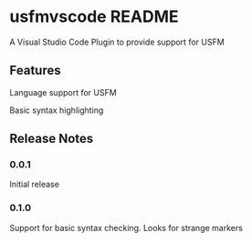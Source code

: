 # usfmvscode README

A Visual Studio Code Plugin to provide support for USFM

## Features

Language support for USFM

Basic syntax highlighting

## Release Notes

### 0.0.1

Initial release

### 0.1.0

Support for basic syntax checking. Looks for strange markers